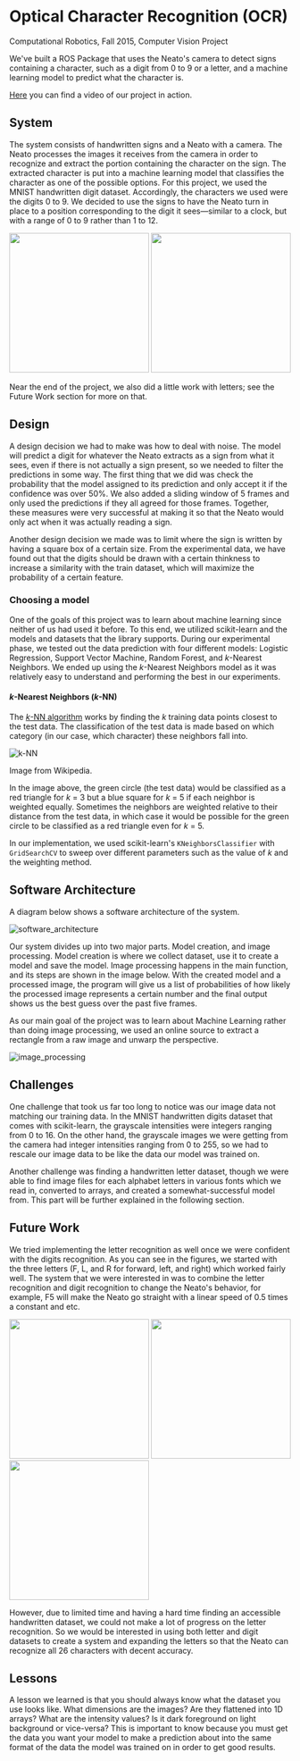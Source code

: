 # Optical Character Recognition (OCR)
Computational Robotics, Fall 2015, Computer Vision Project

We've built a ROS Package that uses the Neato's camera to detect signs containing a character, such as a digit from 0 to 9 or a letter, and a machine learning model to predict what the character is.

<a href="https://www.youtube.com/watch?v=1gujZN9T9l8" target="_blank">Here</a> you can find a video of our project in action.

## System 
The system consists of handwritten signs and a Neato with a camera. The Neato processes the images it receives from the camera in order to recognize and extract the portion containing the character on the sign. The extracted character is put into a machine learning model that classifies the character as one of the possible options. For this project, we used the MNIST handwritten digit dataset. Accordingly, the characters we used were the digits 0 to 9. We decided to use the signs to have the Neato turn in place to a position corresponding to the digit it sees—similar to a clock, but with a range of 0 to 9 rather than 1 to 12.

<img src="images/writeup/neatomove.PNG" width="250">
<img src="images/writeup/neatomove2.PNG" width="250">

Near the end of the project, we also did a little work with letters; see the Future Work section for more on that.

## Design
A design decision we had to make was how to deal with noise. The model will predict a digit for whatever the Neato extracts as a sign from what it sees, even if there is not actually a sign present, so we needed to filter the predictions in some way. The first thing that we did was check the probability that the model assigned to its prediction and only accept it if the confidence was over 50%. We also added a sliding window of 5 frames and only used the predictions if they all agreed for those frames. Together, these measures were very successful at making it so that the Neato would only act when it was actually reading a sign.

Another design decision we made was to limit where the sign is written by having a square box of a certain size. From the experimental data, we have found out that the digits should be drawn with a certain thinkness to increase a similarity with the train dataset, which will maximize the probability of a certain feature. 

### Choosing a model

One of the goals of this project was to learn about machine learning since neither of us had used it before. To this end, we utilized scikit-learn and the models and datasets that the library supports. During our experimental phase, we tested out the data prediction with four different models: Logistic Regression, Support Vector Machine, Random Forest, and *k*-Nearest Neighbors. We ended up using the *k*-Nearest Neighbors model as it was relatively easy to understand and performing the best in our experiments.


#### *k*-Nearest Neighbors (*k*-NN)
The <a href="https://en.wikipedia.org/wiki/K-nearest_neighbors_algorithm" target="_blank">*k*-NN algorithm</a> works by finding the *k* training data points closest to the test data. The classification of the test data is made based on which category (in our case, which character) these neighbors fall into.

![k-NN](https://upload.wikimedia.org/wikipedia/commons/e/e7/KnnClassification.svg "k-NN visualization.")

Image from Wikipedia.

In the image above, the green circle (the test data) would be classified as a red triangle for *k* = 3 but a blue square for *k* = 5 if each neighbor is weighted equally. Sometimes the neighbors are weighted relative to their distance from the test data, in which case it would be possible for the green circle to be classified as a red triangle even for *k* = 5.

In our implementation, we used scikit-learn's `KNeighborsClassifier` with `GridSearchCV` to sweep over different parameters such as the value of *k* and the weighting method.

## Software Architecture
A diagram below shows a software architecture of the system.

![software_architecture](images/writeup/compvision_system.jpg "software architecture of the project.")

Our system divides up into two major parts. Model creation, and image processing. Model creation is where we collect dataset, use it to create a model and save the model. Image processing happens in the main function, and its steps are shown in the image below. With the created model and a processed image, the program will give us a list of probabilities of how likely the processed image represents a certain number and the final output shows us the best guess over the past five frames.

As our main goal of the project was to learn about Machine Learning rather than doing image processing, we used an online source to extract a rectangle from a raw image and unwarp the perspective. 

![image_processing](images/writeup/image_processing.png "image processing flow")

## Challenges
One challenge that took us far too long to notice was our image data not matching our training data. In the MNIST handwritten digits dataset that comes with scikit-learn, the grayscale intensities were integers ranging from 0 to 16. On the other hand, the grayscale images we were getting from the camera had integer intensities ranging from 0 to 255, so we had to rescale our image data to be like the data our model was trained on.

Another challenge was finding a handwritten letter dataset, though we were able to find image files for each alphabet letters in various fonts which we read in, converted to arrays, and created a somewhat-successful model from. This part will be further explained in the following section.

## Future Work
We tried implementing the letter recognition as well once we were confident with the digits recognition. As you can see in the figures, we started with the three letters (F, L, and R for forward, left, and right) which worked fairly well. The system that we were interested in was to combine the letter recognition and digit recognition to change the Neato's behavior, for example, F5 will make the Neato go straight with a linear speed of 0.5 times a constant and etc. 		

<img src="images/writeup/F.png" width="250">		
<img src="images/writeup/L.png" width="250">		
<img src="images/writeup/R.png" width="250">		

However, due to limited time and having a hard time finding an accessible handwritten dataset, we could not make a lot of progress on the letter recognition. So we would be interested in using both letter and digit datasets to create a system and expanding the letters so that the Neato can recognize all 26 characters with decent accuracy.

## Lessons
A lesson we learned is that you should always know what the dataset you use looks like. What dimensions are the images? Are they flattened into 1D arrays? What are the intensity values? Is it dark foreground on light background or vice-versa? This is important to know because you must get the data you want your model to make a prediction about into the same format of the data the model was trained on in order to get good results.
